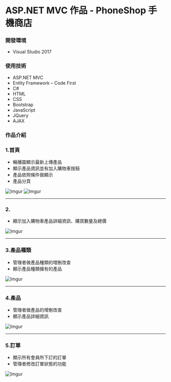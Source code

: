 # ASP.NET MVC 作品 - PhoneShop 手機商店

### 開發環境
* Visual Studio 2017
    
### 使用技術
* ASP.NET MVC
* Entity Framework – Code First
* C#
* HTML
* CSS
* Bootstrap
* JavaScript
* JQuery
* AJAX

### 作品介紹
### 1.首頁
* 輪播圖顯示最新上傳產品
* 顯示產品資訊並有加入購物車按鈕
* 產品依照條件做顯示
* 產品分頁

![Imgur](https://i.imgur.com/AZgzFBq.png)
![Imgur](https://i.imgur.com/nU8QVhb.png)

---

### 2.
* 顯示加入購物車產品詳細資訊、購買數量及總價

![Imgur](https://i.imgur.com/RYF4lAY.png)

---

### 3.產品種類
* 管理者做產品種類的增刪改查
* 顯示產品種類擁有的產品

![Imgur](https://i.imgur.com/jnfIdpL.png)

---

### 4.產品
* 管理者做產品的增刪改查
* 顯示產品詳細資訊

![Imgur](https://i.imgur.com/wqYAqeH.png)

---

### 5.訂單
* 顯示所有會員所下訂的訂單
* 管理者修改訂單狀態的功能

![Imgur](https://i.imgur.com/0XOe2uP.png)
